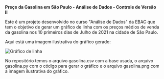**Preço da Gasolina em São Paulo - Análise de Dados - Controle de Versão II**

Este é um projeto desenvolvido no curso "Análise de Dados" da EBAC que tem o objetivo de gerar um gráfico de linha com os preços médios de venda da gasolina nos 10 primeiros dias de Julho de 2021 na cidade de São Paulo.

Aqui está uma imagem ilustrativa do gráfico gerado:

![Gráfico de linha](imagens/gasolina.png)

No repositório temos o arquivo gasolina.csv com a base usada, o arquivo gasolina.py com o código para gerar o gráfico e o arquivo gasolina.png com a imagem ilustrativa do gráfico.

